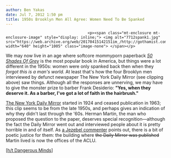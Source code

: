 ```yaml
---
author: Ben Yakas
date: Jul 7, 2012 1:50 pm
title: 1950s Brooklyn Men All Agree: Women Need To Be Spanked
---
```


	
										<p><span class="mt-enclosure mt-enclosure-image" style="display: inline;"> <img alt="7712spank1.jpg" src="https://web.archive.org/web/20170415142151im_/http://gothamist.com/attachments/byakas/7712spank1.jpg" width="640" height="1005" class="image-none"> </span></p>

<p>We may now live in an age where softcore mommyporn paperback <a href="https://web.archive.org/web/20170415142151/http://gothamist.com/tags/50shadesofgrey"><em>50 Shades Of Grey</em></a> is the most popular book in America, but things were a lot different in the 1950s: women were only spanked back then when they <em>forgot this is a man&apos;s world</em>. At least that&apos;s how the four Brooklyn men interviewed by defunct newspaper The New York Daily Mirror (see clipping above) saw things. Although all the responses are unnerving, we may have to give the monster prize to barber Frank Desiderio: <strong>&quot;Yes, when they deserve it. As a barber, I&apos;ve got a lot of faith in the hairbrush.&quot;</strong></p>

<p><a href="https://web.archive.org/web/20170415142151/http://en.wikipedia.org/wiki/New_York_Daily_Mirror">The New York Daily Mirror</a> started in 1924 and ceased publication in 1963; this clip seems to be from the late 1950s, and perhaps gives an indication of why they didn&apos;t last through the &apos;60s. Herman Martin, the man who proposed the question to the paper, deserves special recognition&#x2014;although the fact the Daily Mirror went out and interviewed people about it is pretty horrible in and of itself. As <a href="https://web.archive.org/web/20170415142151/http://jezebel.com/5924026/and-now-an-unsettling-blast-from-the-past-some-jerks-who-believe-women-should-be-spanked">a Jezebel commenter</a> points out, there is a bit of poetic justice for them: the building where <strike>the Daily Mirror was published</strike> Martin lived is now the offices of the ACLU.</p>

<p>[<a href="https://web.archive.org/web/20170415142151/http://www.dangerousminds.net/comments/newspaper_asks_the_question_if_a_woman_needs_it_should_she_be_spank">h/t Dangerous Minds</a>]</p>					
										
									
				